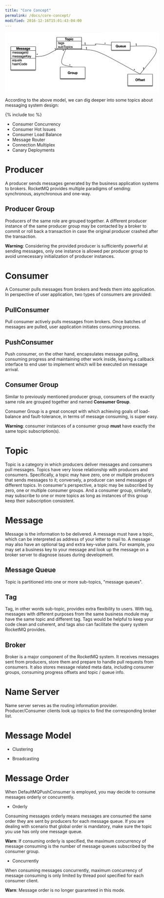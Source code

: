 ```yaml
---
title: "Core Concept"
permalink: /docs/core-concept/
modified: 2016-12-16T15:01:43-04:00
---
```


![RocketMQ model](/assets/images/rmq-model.png)

According to the above model, we can dig deeper into some topics about messaging system design:

{% include toc %}

* Consumer Concurrency
* Consumer Hot Issues
* Consumer Load Balance
* Message Router
* Connection Multiplex
* Canary Deployments

# Producer

A producer sends messages generated by the business application systems to brokers. RocketMQ provides multiple paradigms of sending: synchronous, asynchronous and one-way. 

## Producer Group

Producers of the same role are grouped together. A different producer instance of the same producer group may be contacted by a broker to commit or roll back a transaction in case the original producer crashed after the transaction.

**Warning**: Considering the provided producer is sufficiently powerful at sending messages, only one instance is allowed per producer group to avoid unnecessary initialization of producer instances.

# Consumer

A Consumer pulls messages from brokers and feeds them into application. In perspective of user application, two types of consumers are provided:  

## PullConsumer

  Pull consumer actively pulls messages from brokers. Once batches of messages are pulled, user application initiates consuming process.

## PushConsumer

  Push consumer, on the other hand, encapsulates message pulling, consuming progress and maintaining other work inside, leaving a callback interface to end user to implement which will be executed on message arrival.

## Consumer Group

Similar to previously mentioned producer group, consumers of the exactly same role are grouped together and named **Consumer Group**. 

Consumer Group is a great concept with which achieving goals of load-balance and fault-tolerance, in terms of message consuming, is super easy. 

**Warning**: consumer instances of a consumer group **must** have exactly the same topic subscription(s).

# Topic

Topic is a category in which producers deliver messages and consumers pull messages. Topics have very loose relationship with producers and consumers. Specifically, a topic may have zero, one or multiple producers that sends messages to it; conversely, a producer can send messages of different topics. In consumer's perspective, a topic may be subscribed by zero, one or multiple consumer groups. And a consumer group, similarly, may subscribe to one or more topics as long as instances of this group keep their subscription consistent.

# Message
    
Message is the information to be delivered. A message must have a topic, which can be interpreted as address of your letter to mail to. A message may also have an optional tag and extra key-value pairs. For example, you may set a business key to your message and look up the message on a broker server to diagnose issues during development.

## Message Queue

Topic is partitioned into one or more sub-topics, "message queues".

## Tag

Tag, in other words sub-topic, provides extra flexibility to users. With tag, messages with different purposes from the same business module may have the same topic and different tag. Tags would be helpful to keep your code clean and coherent, and tags also can facilitate the query system RocketMQ provides.

## Broker

Broker is a major component of the RocketMQ system. It receives messages sent from producers, store them and prepare to handle pull requests from consumers. It also stores message related meta data, including consumer groups, consuming progress offsets and topic / queue info.

# Name Server

Name server serves as the routing information provider. Producer/Consumer clients look up topics to find the corresponding broker list.

# Message Model

* Clustering

* Broadcasting

# Message Order

When DefaultMQPushConsumer is employed, you may decide to consume messages orderly or concurrently. 
   
* Orderly
    
Consuming messages orderly means messages are consumed the same order they are sent by producers for each message queue. If you are dealing with scenario that global order is mandatory, make sure the topic you use has only one message queue.

**Warn**: If consuming orderly is specified, the maximum concurrency of message consuming is the number of message queues subscribed by the consumer group. 

* Concurrently
   
When consuming messages concurrently, maximum concurrency of message consuming is only limited by thread pool specified for each consumer client.

**Warn**: Message order is no longer guaranteed in this mode.

